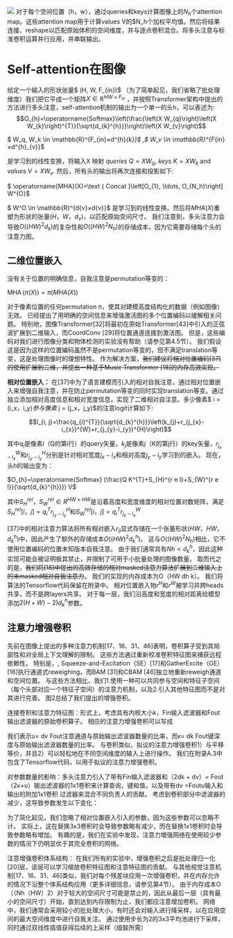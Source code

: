 ![](https://upload-images.jianshu.io/upload_images/18339009-5f4cef03231a00b6.png?imageMogr2/auto-orient/strip%7CimageView2/2/w/1240)
对于每个空间位置（h，w），通过queries和keys计算图像上的$N_h$个attention map。这些attention map用于计算values V的$N_h个加权平均值。然后将结果连接、reshape以匹配原始体积的空间维度，并与逐点卷积混合。将多头注意与标准卷积运算并行应用，并串联输出。




# Self-attention在图像
给定一个输入的形状张量$ (H, W, F_{in})$ （为了简单起见，我们省略了批处理维度）我们把它平成一个矩阵$X \in \mathbb{R}^{H W \times F_{i n}}$ ，并按照Transformer架构中提出的方法进行多头注意，self-attention机制的输出为一个单一的头h，可以表述为:
$$O_{h}=\operatorname{Softmax}\left(\frac{\left(X W_{q}\right)\left(X W_{k}\right)^{T}}{\sqrt{d_{k}^{h}}}\right)\left(X W_{v}\right)$$


$ W_q, W_k \in \mathbb{R}^{F_{in}×d^{h}_{k}}$ ,$ W_v \in \mathbb{R}^{F_{in}×d^{h}_{v}}$

是学习到的线性变换，将输入X 映射 $queries \ Q =
XW_q$, $keys \  K = XW_k$ and $values \  V = XW_v$. 
然后，所有头的输出将再次连接和投影如下:


$ \operatorname{MHA}(X)=\text { Concat }\left[O_{1}, \ldots, O_{N_h}\right] W^{O}$


$ W^O \in \mathbb{R}^{d{v}×d{v}}$ 是学习到的线性变换。然后将$MHA(X)$重塑为形状的张量$(H，W，d_v)$，以匹配原始空间尺寸。 我们注意到，多头注意力会导致$O((HW)^2d_k)$的复杂性和$O((HW)^2N_h)$的存储成本，因为它需要存储每个头的注意力图。


## 二维位置嵌入
没有关于位置的明确信息，自我注意是permutation等变的：

$\operatorname{MHA}( \pi (X)) = \pi (MHA(X))$

对于像素位置的任何permutation π，使其对建模高度结构化的数据（例如图像）无效。 已经提出了用明确的空间信息来增强激活图的多个位置编码以缓解相关问题。 特别地，图像Transformer[32]将最初在原始Transformer[43]中引入的正弦波扩展到二维输入，而CoordConv [29]将位置通道连接到激活图。 但是，这些编码对我们进行图像分类和物体检测的实验没有帮助（请参见第4.5节）。 我们假设这是因为这样的位置编码虽然不是permutation等变的，但不满足translation等变，这是处理图像时的理想特性。 作为解决方案，~~我们建议将相对位置编码[37]的使用扩展到二维，并提出一种基于Music Transformer [18]的内存高效实现。~~

**相对位置嵌入：** 在[37]中为了语言建模而引入的相对自我注意，通过相对位置嵌入来增强自我注意，并在防止permutation等变的同时实现translation等变。通过独立添加相对高度信息和相对宽度信息，实现了二维相对自注意。多少像素$ i = (i_x，i_y)$参与像素$ j = (j_x，j_y)$的注意logit计算如下:

$$l_{i, j}=\frac{q_{i}^{T}}{\sqrt{d_{k}^{h}}}\left(k_{j}+r_{j_{x}-i_{x}}^{W}+r_{j_{y}-i_{y}}^{H}\right)$$

 其中$q_i$是像素$i$（Q的第i行）的query矢量，$k_j$是像素$j$（K的第j行）的key矢量，$r^W_{ j_x-i_x}$和$r^H_{ j_y-i_y}$分别是针对相对宽度$j_x - i_x$和相对高度$j_y-i_y$学习到的嵌入。 现在，头$h$的输出变为：

$O_{h}=\operatorname{Softmax} (\frac{Q K^{T}+S_{H}^{r e l}+S_{W}^{r e l}}{\sqrt{d_{k}^{h}}}) V$

 其中$S^{rel}_H，S^{rel}_W \in R^{HW×HW}$是沿着高度和宽度维度的相对位置对数矩阵，满足$S ^{rel}_H [i，j] = q^T_i r^H_{j_y-i_y}$和$S ^{rel}_W [i，j] = q^T_i r^W_{j_x-i_x}$

[37]中的相对注意力算法将所有相对嵌入$r_{ij}$显式存储在一个张量形状$(HW，HW，d^h_k)$中，因此产生了额外的存储成本$O((HW)^2d^h_k)$。 这与$O((HW)^2N_h)$相比，它不使用位置编码的位置未知版本自我注意。 由于我们通常具有$Nh <d^h_k$，因此这种实现可能会被证明极其禁止，并限制了可用于小批量处理的图像数量。 取而代之的是，~~我们将[18]中提出的高效存储的相对masked注意力算法扩展到二维输入上的未masked相对自我注意力~~。 我们的实现的内存成本为O（HW dh k）。 我们将算法的Tensorflow代码保留在附录中。
 相对位置嵌入物$r^H$和$r^W$被学习并跨heads共享，而不是跨layers共享。 对于每一层，我们沿高度和宽度的相对距离给模型添加$2(H + W)− 2)d^h_k$参数。


## 注意力增强卷积
先前在图像上提出的多种注意力机制[17、16、31、46]表明，卷积算子受到其局部性和对全局上下文理解的限制。 这些方法通过重新校准卷积特征图来捕获远程依赖性。 特别是，, Squeeze-and-Excitation（SE）[17]和GatherExcite（GE）[16]执行通道式reweighing，而BAM [31]和CBAM [46]独立地重新reweigh通道和空间位置。 与这些方法相比，我们1.使用一种可以共同参与空间和特征子空间（每个头部对应一个特征子空间）的注意力机制，以及2.引入其他特征图而不是对其进行完善。 图2总结了我们提出的增强卷积。


连接卷积和注意力特征图：形式上，考虑具有内核大小k，Fin输入滤波器和Fout输出滤波器的原始卷积算子。 相应的注意力增强卷积可以写成

我们表示υ= dv Fout注意通道与原始输出滤波器数量的比率，而κ= dk Fout键深度与原始输出滤波器数量的比率。 与卷积类似，拟议的注意力增强卷积1）与平移等价，并且2）可以轻松地在不同空间维度的输入上进行操作。 我们在附录A.3中包含了Tensorflow代码，以用于拟议的注意力增强卷积。


 对参数数量的影响：多头注意力引入了带有Fin输入滤波器和（2dk + dv）= Fout（2κ+υ）输出滤波器的1x1卷积来计算查询，键和值，以及带有dv =Foutυ输入和输出的附加1x1卷积 过滤器来混合不同负责人的贡献。 考虑到卷积部分中滤波器的减少，这导致参数发生以下变化：

为了简化起见，我们忽略了相对位置嵌入引入的参数，因为这些参数可以忽略不计。 实际上，这在替换3x3卷积时会导致参数略有减少，而在替换1x1卷积时会导致参数略有增加。 有趣的是，我们在实验中发现，注意力增强网络在使用较少参数的情况下仍明显优于其完全卷积的网络。



注意增强卷积体系结构：
在我们所有的实验中，增强卷积之后是批处理归一化[20]层，该层可以学习缩放卷积特征图和注意特征图的贡献。 与其他视觉注意机制[17、16、31、46]类似，我们对每个残差块应用一次增强卷积，并在内存允许的情况下沿整个体系结构应用（更多详细信息，请参见第4节）。 由于内存成本O（（Nh（HW）2）对于较大的空间尺寸可能是禁止的，因此从最后一层（具有最小的空间尺寸）开始，直到达到内存限制为止，我们都应注意增加卷积。 网络中，我们通常会采用较小的批处理大小，有时还会对输入进行降采样，以在应用空间的最大空间维度中进行自我关注。 通过使用步长为2的3x3平均池进行下采样，同时通过双线性插值获得后续的上采样（级联所需）
